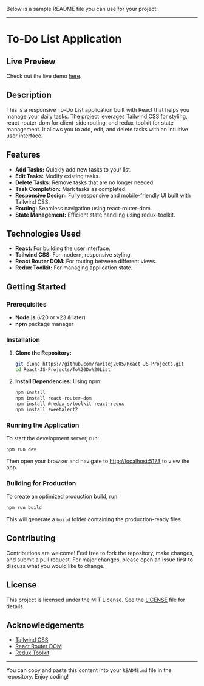 Below is a sample README file you can use for your project:

---

# To-Do List Application

## Live Preview
Check out the live demo [here](https://ravitej-to-do.netlify.app).

## Description
This is a responsive To-Do List application built with React that helps you manage your daily tasks. The project leverages Tailwind CSS for styling, react-router-dom for client-side routing, and redux-toolkit for state management. It allows you to add, edit, and delete tasks with an intuitive user interface.

## Features
- **Add Tasks:** Quickly add new tasks to your list.
- **Edit Tasks:** Modify existing tasks.
- **Delete Tasks:** Remove tasks that are no longer needed.
- **Task Completion:** Mark tasks as completed.
- **Responsive Design:** Fully responsive and mobile-friendly UI built with Tailwind CSS.
- **Routing:** Seamless navigation using react-router-dom.
- **State Management:** Efficient state handling using redux-toolkit.

## Technologies Used
- **React:** For building the user interface.
- **Tailwind CSS:** For modern, responsive styling.
- **React Router DOM:** For routing between different views.
- **Redux Toolkit:** For managing application state.

## Getting Started

### Prerequisites
- **Node.js** (v20 or v23 & later)
- **npm**  package manager

### Installation
1. **Clone the Repository:**
   ```bash
   git clone https://github.com/ravitej2005/React-JS-Projects.git
   cd React-JS-Projects/To%20Do%20List
   ```

2. **Install Dependencies:**
   Using npm:
   ```bash
   npm install
   npm install react-router-dom
   npm install @reduxjs/toolkit react-redux
   npm install sweetalert2
   ```

### Running the Application
To start the development server, run:
```bash
npm run dev
```

Then open your browser and navigate to [http://localhost:5173](http://localhost:5173) to view the app.

### Building for Production
To create an optimized production build, run:
```bash
npm run build
```
This will generate a `build` folder containing the production-ready files.

## Contributing
Contributions are welcome! Feel free to fork the repository, make changes, and submit a pull request. For major changes, please open an issue first to discuss what you would like to change.

## License
This project is licensed under the MIT License. See the [LICENSE](LICENSE) file for details.

## Acknowledgements
- [Tailwind CSS](https://tailwindcss.com/)
- [React Router DOM](https://reactrouter.com/)
- [Redux Toolkit](https://redux-toolkit.js.org/)

---

You can copy and paste this content into your `README.md` file in the repository. Enjoy coding!